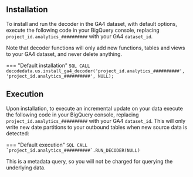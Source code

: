 ## Installation
To install and run the decoder in the GA4 dataset, with default options, execute the following code in your BigQuery console, replacing `project_id.analytics_##########` with your GA4 `dataset_id`. 

Note that decoder functions will only add new functions, tables and views to your GA4 dataset, and never delete anything.

=== "Default installation"
    ```SQL
      CALL decodedata.us.install_ga4_decoder('project_id.analytics_##########', 'project_id.analytics_##########', NULL);
    ```

## Execution
Upon installation, to execute an incremental update on your data execute the following code in your BigQuery console, replacing `project_id.analytics_##########` with your GA4 `dataset_id`.  This will only write new date partitions to your outbound tables when new source data is detected:

=== "Default execution"
    ```SQL
      CALL `project_id.analytics_##########`.RUN_DECODER(NULL)
    ```

This is a metadata query, so you will not be charged for querying the underlying data. 